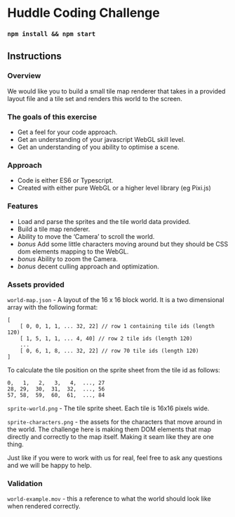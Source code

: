 # Huddle Coding Challenge

### `npm install && npm start`

## Instructions

### Overview

We would like you to build a small tile map renderer that takes in a provided layout file and a tile set and renders this world to the screen.

### The goals of this exercise

-   Get a feel for your code approach.
-   Get an understanding of your javascript WebGL skill level.
-   Get an understanding of you ability to optimise a scene.

### Approach

-   Code is either ES6 or Typescript.
-   Created with either pure WebGL or a higher level library (eg Pixi.js)

### Features

-   Load and parse the sprites and the tile world data provided.
-   Build a tile map renderer.
-   Ability to move the ‘Camera’ to scroll the world.
-   _bonus_ Add some little characters moving around but they should be CSS dom elements mapping to the WebGL.
-   _bonus_ Ability to zoom the Camera.
-   _bonus_ decent culling approach and optimization.

### Assets provided

`world-map.json` - A layout of the 16 x 16 block world. It is a two dimensional array with the following format:

```
[
	[ 0, 0, 1, 1, ... 32, 22] // row 1 containing tile ids (length 120)
	[ 1, 5, 1, 1, ... 4, 40] // row 2 tile ids (length 120)
	...
	[ 0, 6, 1, 8, ... 32, 22] // row 70 tile ids (length 120)
]
```

To calculate the tile position on the sprite sheet from the tile id as follows:

```
0,   1,   2,   3,   4,  ..., 27
28, 29,  30,  31,  32,  ..., 56
57, 58,  59,  60,  61,  ..., 84
```

`sprite-world.png` - The tile sprite sheet. Each tile is 16x16 pixels wide.

`sprite-characters.png` - the assets for the characters that move around in the world. The challenge here is making them DOM elements that map directly and correctly to the map itself. Making it seam like they are one thing.

Just like if you were to work with us for real, feel free to ask any questions and we will be happy to help.

### Validation

`world-example.mov` - this a reference to what the world should look like when rendered correctly.
